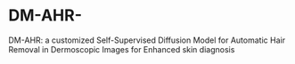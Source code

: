 # DM-AHR-
DM-AHR: a customized Self-Supervised Diffusion Model for Automatic Hair Removal in Dermoscopic Images for Enhanced skin diagnosis
